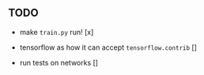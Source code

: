 ## TODO 

- make `train.py` run! [x]

- tensorflow as how it can accept  `tensorflow.contrib` []

- run tests on networks []

